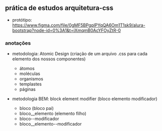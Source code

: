 ## prática de estudos arquitetura-css

- protótipo: https://www.figma.com/file/0gMF5BPgplPYqQA6Om1T1sk9/alura-bootstrap?node-id=0%3A1&t=iXmqmB0AcYFOyZtR-0

### anotações

- metodologia: Atomic Design (criação de um arquivo .css para cada elemento dos nossos componentes)
    - átomos
    - moléculas 
    - organismos 
    - templastes 
    - páginas

- metodologia BEM: block element modifier (bloco elemento modificador) 
    - bloco (bloco pai)
    - bloco__elemento (elemento filho)
    - bloco--modificador
    - bloco__elemento--modificador